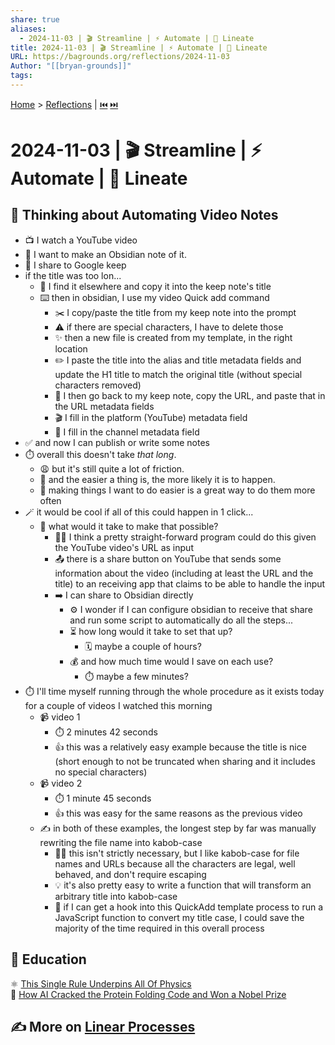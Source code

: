 ```yaml
---
share: true
aliases:
  - 2024-11-03 | 🎬 Streamline | ⚡️ Automate | 📏 Lineate
title: 2024-11-03 | 🎬 Streamline | ⚡️ Automate | 📏 Lineate
URL: https://bagrounds.org/reflections/2024-11-03
Author: "[[bryan-grounds]]"
tags: 
---
```

[Home](../index.md) > [Reflections](./index.md) | [⏮️](./2024-11-01.md) [⏭️](./2024-11-04.md)  
# 2024-11-03 | 🎬 Streamline | ⚡️ Automate | 📏 Lineate  
## 🤔 Thinking about Automating Video Notes  
- 📺 I watch a YouTube video  
- 📝 I want to make an Obsidian note of it.  
- 📲 I share to Google keep  
- if the title was too lon...  
  - 🔎 I find it elsewhere and copy it into the keep note's title  
  - ⌨️ then in obsidian, I use my video Quick add command  
    - ✂️ I copy/paste the title from my keep note into the prompt  
    - ⚠️ if there are special characters, I have to delete those  
    - ✨ then a new file is created from my template, in the right location  
    - ✏️ I paste the title into the alias and title metadata fields and update the H1 title to match the original title (without special characters removed)  
    - 🔗 I then go back to my keep note, copy the URL, and paste that in the URL metadata fields  
    - 🎬 I fill in the platform (YouTube) metadata field  
    - 👤 I fill in the channel metadata field  
- ✅ and now I can publish or write some notes  
- ⏱️ overall this doesn't take _that long_.  
  - 😩 but it's still quite a lot of friction.  
  - 🚀 and the easier a thing is, the more likely it is to happen.  
  - 🎯 making things I want to do easier is a great way to do them more often  
- 🪄 it would be cool if all of this could happen in 1 click...  
  - 🤔 what would it take to make that possible?  
    - 👨‍💻 I think a pretty straight-forward program could do this given the YouTube video's URL as input  
    - 📤 there is a share button on YouTube that sends some information about the video (including at least the URL and the title) to an receiving app that claims to be able to handle the input  
    - ➡️ I can share to Obsidian directly  
      - ⚙️ I wonder if I can configure obsidian to receive that share and run some script to automatically do all the steps...  
      - ⏳ how long would it take to set that up?  
        - 🗓️ maybe a couple of hours?  
      - 💰 and how much time would I save on each use?  
        - ⏱️ maybe a few minutes?  
- ⏱️ I'll time myself running through the whole procedure as it exists today for a couple of videos I watched this morning  
  - 📹 video 1  
    - ⏱️ 2 minutes 42 seconds  
    - 👍 this was a relatively easy example because the title is nice (short enough to not be truncated when sharing and it includes no special characters)  
  - 📹 video 2  
    - ⏱️ 1 minute 45 seconds  
    - 👍 this was easy for the same reasons as the previous video  
  - ✍️ in both of these examples, the longest step by far was manually rewriting the file name into kabob-case  
    - 🤷‍♀️ this isn't strictly necessary, but I like kabob-case for file names and URLs because all the characters are legal, well behaved, and don't require escaping  
    - 💡 it's also pretty easy to write a function that will transform an arbitrary title into kabob-case  
    - 🎣 if I can get a hook into this QuickAdd template process to run a JavaScript function to convert my title case, I could save the majority of the time required in this overall process  
  
## 🧠 Education  
⚛️ [This Single Rule Underpins All Of Physics](../videos/this-single-rule-underpins-all-of-physics.md)  
🥩 [How AI Cracked the Protein Folding Code and Won a Nobel Prize](../videos/how-ai-cracked-the-protein-folding-code-and-won-a-nobel-prize.md)  
  
## ✍️ More on [Linear Processes](../topics/linear-processes.md)  
